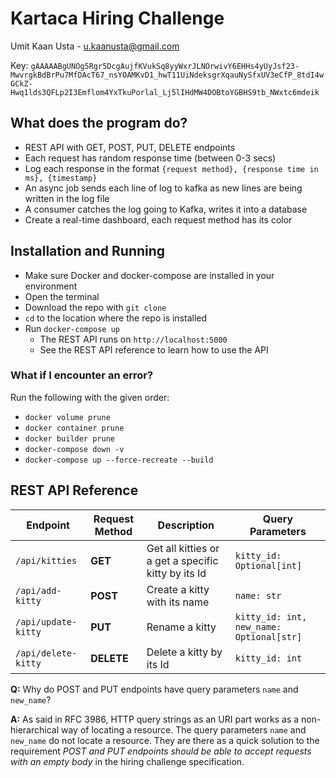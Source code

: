 # Kartaca Hiring Challenge

Umit Kaan Usta - u.kaanusta@gmail.com

Key: `gAAAAABgUNOg5Rgr5DcgAujfKVukSq8yyWxrJLNOrwivY6EHHs4yUyJsf23-MwvrgkBdBrPu7MfDAcT67_nsYOAMKvD1_hwT11UiNdeksgrXqauNySfxUV3eCfP_8tdI4wGCkZ-Hwq1lds3QFLp2I3Emflom4YxTkuPorlal_Lj5lIHdMW4DOBtoYGBHS9tb_NWxtc6mdeik`


## What does the program do?
- REST API with GET, POST, PUT, DELETE endpoints
- Each request has random response time (between 0-3 secs)
- Log each response in the format `{request method}, {response time in ms}, {timestamp}`
- An async job sends each line of log to kafka as new lines are being written in the log file
- A consumer catches the log going to Kafka, writes it into a database
- Create a real-time dashboard, each request method has its color

## Installation and Running
- Make sure Docker and docker-compose are installed in your environment
- Open the terminal
- Download the repo with `git clone`
- `cd` to the location where the repo is installed
- Run `docker-compose up`
    - The REST API runs on `http://localhost:5000`
    - See the REST API reference to learn how to use the API
    
### What if I encounter an error?
Run the following with the given order:
- `docker volume prune`
- `docker container prune`
- `docker builder prune`
- `docker-compose down -v`
- `docker-compose up --force-recreate --build`

## REST API Reference

| Endpoint | Request Method | Description | Query Parameters |
| ------------ | -------------- | ----------- | ---------------- |
| `/api/kitties` | **GET** | Get all kitties or a get a specific kitty by its Id | `kitty_id: Optional[int]` |
| `/api/add-kitty` | **POST** | Create a kitty with its name | `name: str` |
| `/api/update-kitty` | **PUT** | Rename a kitty | `kitty_id: int, new_name: Optional[str]` |
| `/api/delete-kitty` | **DELETE** | Delete a kitty by its Id | `kitty_id: int` |

**Q:** Why do POST and PUT endpoints have query parameters `name` and `new_name`?

**A:** As said in RFC 3986, HTTP query strings as an URI part works as a non-hierarchical
way of locating a resource. The query parameters `name` and `new_name` do not locate a resource. 
They are there as a quick solution to the requirement *POST and PUT endpoints should be able to accept requests 
with an empty body* in the hiring challenge specification.


